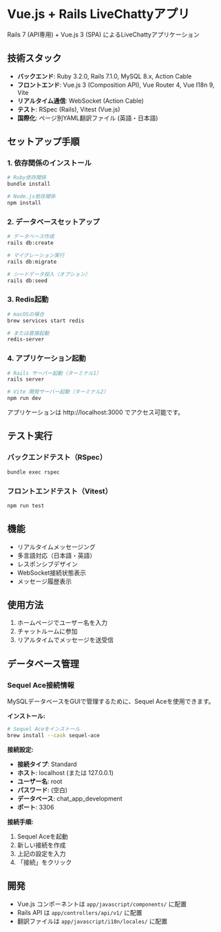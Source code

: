 # Vue.js + Rails LiveChattyアプリ

Rails 7 (API専用) + Vue.js 3 (SPA) によるLiveChattyアプリケーション

## 技術スタック

- **バックエンド**: Ruby 3.2.0, Rails 7.1.0, MySQL 8.x, Action Cable
- **フロントエンド**: Vue.js 3 (Composition API), Vue Router 4, Vue I18n 9, Vite
- **リアルタイム通信**: WebSocket (Action Cable)
- **テスト**: RSpec (Rails), Vitest (Vue.js)
- **国際化**: ページ別YAML翻訳ファイル (英語・日本語)

## セットアップ手順

### 1. 依存関係のインストール

```bash
# Ruby依存関係
bundle install

# Node.js依存関係
npm install
```

### 2. データベースセットアップ

```bash
# データベース作成
rails db:create

# マイグレーション実行
rails db:migrate

# シードデータ投入（オプション）
rails db:seed
```

### 3. Redis起動

```bash
# macOSの場合
brew services start redis

# または直接起動
redis-server
```

### 4. アプリケーション起動

```bash
# Rails サーバー起動（ターミナル1）
rails server

# Vite 開発サーバー起動（ターミナル2）
npm run dev
```

アプリケーションは http://localhost:3000 でアクセス可能です。

## テスト実行

### バックエンドテスト（RSpec）

```bash
bundle exec rspec
```

### フロントエンドテスト（Vitest）

```bash
npm run test
```

## 機能

- リアルタイムメッセージング
- 多言語対応（日本語・英語）
- レスポンシブデザイン
- WebSocket接続状態表示
- メッセージ履歴表示

## 使用方法

1. ホームページでユーザー名を入力
2. チャットルームに参加
3. リアルタイムでメッセージを送受信

## データベース管理

### Sequel Ace接続情報

MySQLデータベースをGUIで管理するために、Sequel Aceを使用できます。

**インストール:**
```bash
# Sequel Aceをインストール
brew install --cask sequel-ace
```

**接続設定:**
- **接続タイプ**: Standard
- **ホスト**: localhost (または 127.0.0.1)
- **ユーザー名**: root
- **パスワード**: (空白)
- **データベース**: chat_app_development
- **ポート**: 3306

**接続手順:**
1. Sequel Aceを起動
2. 新しい接続を作成
3. 上記の設定を入力
4. 「接続」をクリック

## 開発

- Vue.js コンポーネントは `app/javascript/components/` に配置
- Rails API は `app/controllers/api/v1/` に配置
- 翻訳ファイルは `app/javascript/i18n/locales/` に配置

